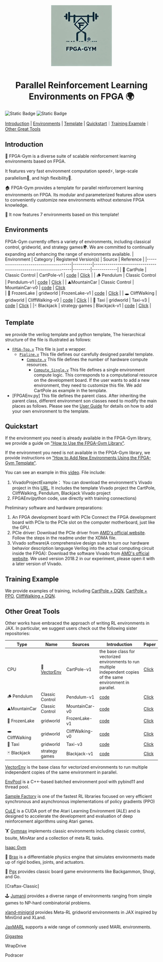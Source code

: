 
<h1 align="center"><img src="./logo.png" alt="Description" width="200"/>
<h1 align="center">Parallel Reinforcement Learning Environments on FPGA 🌍</h1>


![Static Badge](https://img.shields.io/badge/test-passing-green)
![Static Badge](https://img.shields.io/badge/license-MIT-orange)

[Introduction](#introduction) | [Environments](#environments) | [Template](#template) | [Quickstart](#quickstart)｜[Training Example](#training-example)｜[Other Great Tools](#other-great-tools) 


## Introduction
💎 FPGA-Gym is a diverse suite of scalable reinforcement learning environments based on FPGA. 

It features very fast environment computation speed⚡️, large-scale parallelism🏅, and high flexibility🌊.

🏠 FPGA-Gym provides a template for parallel reinforcement learning environments on FPGA.
Its modular and parameterized features allow users to conveniently customize new environments without extensive FPGA knowledge.

🌌 It now features 7 environments based on this template!

## Environments
FPGA-Gym currently offers a variety of environments, including classical control, gridworld, and strategy games🌍. 
We are committed to continually expanding and enhancing the range of environments available.
| Environment                           | Category | Registered Version(s)                                           | Source  | Reference |
|---------------------------------------|----------|------------------------------------------------------------------|---------|-------------|
|  🍎 CartPole                            | Classic Control    | CartPole-v1                                                     | [code](#) | [Click](https://gymnasium.farama.org/environments/classic_control/cart_pole/)    |
| 🪵 Pendulum                       | Classic Control    | Pendulum-v1                                                | [code](#) | [Click](https://gymnasium.farama.org/environments/classic_control/pendulum/)    |
|  ⛰️MountainCar                       | Classic Control    | MountainCar-v0                                              | [code](#) | [Click](https://gymnasium.farama.org/environments/classic_control/mountain_car/)   
| 🧊 FrozenLake                        | gridworld    | FrozenLake-v1                                                  | [code](#) | [Click](https://gymnasium.farama.org/environments/toy_text/frozen_lake/)    |
|  🕳️ CliffWalking                          | gridworld    | CliffWalking-v0                | [code](#) | [Click](https://gymnasium.farama.org/environments/toy_text/cliff_walking/)    |
| 🚕 Taxi                             | gridworld    | Taxi-v3                                 | [code](#) | [Click](https://gymnasium.farama.org/environments/toy_text/taxi/)    |
|🃏 Blackjack                   | strategy games    | Blackjack-v1                                            | [code](#) | [Click](https://gymnasium.farama.org/environments/toy_text/blackjack/)    |


## Template
we provide the verilog template and python template, The hierarchical structure of the file is illustrated as follows:
* [`FPGA-Top.v`]() This file is just a wrapper.
    * [`Pipline.v`]() This file defines our carefully designed parallel template.
        * [`Compute.v`]() This file defines the number of hardware compute resources. 
            * [`Compute_Single.v`]() This file defines a single environment compute logic. This corresponds to a computational resource on the development board. If the user wants to add a new environment, they need to customize this file. We add CartPole as example in the template.
* [FPGAEnv.py] This file defines the parent class. After inheriting the parent class, different environment son classes need to modify the main places as follows.
Please see the [User Guide]() for details on how to add your own environment to the template.

## Quickstart
If the environment you need is already available in the FPGA-Gym library, we provide a guide on ["How to Use the FPGA-Gym Library"](). 

If the environment you need is not available in the FPGA-Gym library, we provide instructions on ["How to Add New Environments Using the FPGA-Gym Template"]().

You can see an example in this [video](https://www.bilibili.com/video/BV12tV4e1EVw/?vd_source=3bfa69ca5962fd1ea8f48c880ae9844c).
File include:
1. VivadoProjectExample：
   You can download the environment's Vivado project in this [URL](https://disk.pku.edu.cn/link/AAA5847B47B5C84CFD987D4B0A803A7CC0).
   It includes
   the template Vivado project
   the CartPole, CliffWalking, Pendulum, Blackjack Vivado project
2. FPGAEnv(python code, use directly with training connections)

Preliminary software and hardware preparations:
1. An FPGA development board with PCIe
        Connect the FPGA development board with PCIe to the PCIe slot on the computer motherboard, just like the GPU.
2. PCIe driver: 
        Download the PCIe driver from [AMD's official website](https://support.xilinx.com/s/article/65444?language=en_US). 
        Follow the steps in the readme under the XDMA file.
3. Vivado software(A comprehensive design suite to turn our hardware behavior description language Verilog into the actual computing circuit inside the FPGA):
        Download the software Vivado from [AMD's official website](https://www.xilinx.com/support/download.html).
        We used version 2018.2 in our experiment, please open it with a later version of Vivado.

## Training Example
We provide examples of training, including [CartPole + DQN](), [CartPole + PPO](), [CliffWalking + DQN]().


## Other Great Tools

Other works have embraced the approach of writing RL environments in JAX. In particular, we suggest users check out the following sister repositories:


| Type                           | Name | Sources                                           | Introduction  | Paper |
|-------------------------------|--------------|------------------------------------------------------------------|---------|-------------|
|  CPU                         | 🍎 [VectorEnv](https://gymnasium.farama.org/api/vector/)  | CartPole-v1                                                     | the base class for vectorized environments to run multiple independent copies of the same environment in parallel. | [Click](https://gymnasium.farama.org/environments/classic_control/cart_pole/)    |
| 🪵 Pendulum                       | Classic Control    | Pendulum-v1                                                | [code](#) | [Click](https://gymnasium.farama.org/environments/classic_control/pendulum/)    |
|  ⛰️MountainCar                       | Classic Control    | MountainCar-v0                                              | [code](#) | [Click](https://gymnasium.farama.org/environments/classic_control/mountain_car/)   
| 🧊 FrozenLake                        | gridworld    | FrozenLake-v1                                                  | [code](#) | [Click](https://gymnasium.farama.org/environments/toy_text/frozen_lake/)    |
|  🕳️ CliffWalking                          | gridworld    | CliffWalking-v0                | [code](#) | [Click](https://gymnasium.farama.org/environments/toy_text/cliff_walking/)    |
| 🚕 Taxi                             | gridworld    | Taxi-v3                                 | [code](#) | [Click](https://gymnasium.farama.org/environments/toy_text/taxi/)    |
|🃏 Blackjack                   | strategy games    | Blackjack-v1                                            | [code](#) | [Click](https://gymnasium.farama.org/environments/toy_text/blackjack/)    |



[VectorEnv](https://gymnasium.farama.org/api/vector/) is the base class for vectorized environments to run multiple independent copies of the same environment in parallel.

[EnvPool](https://github.com/sail-sg/envpool) is a C++-based batched environment pool with pybind11 and thread pool.

[Sample Factory](https://github.com/alex-petrenko/sample-factory) is one of the fastest RL libraries focused on very efficient synchronous and asynchronous implementations of policy gradients (PPO)

[CuLE](https://github.com/NVlabs/cule) is a CUDA port of the Atari Learning Environment (ALE) and is designed to accelerate the development and evaluation of deep reinforcement algorithms using Atari games.

🏋️ [Gymnax]() implements classic environments including classic control, bsuite, MinAtar and a collection of meta RL tasks.

[Isaac Gym](https://github.com/isaac-sim/IsaacGymEnvs)

🦾 [Brax](https://github.com/google/brax) is a differentiable physics engine that simulates environments made up of rigid bodies, joints, and actuators.

🎲 [Pgx](https://github.com/sotetsuk/pgx) provides classic board game environments like Backgammon, Shogi, and Go.

[Craftax-Classic]

🕹️ [Jumanji](https://github.com/instadeepai/jumanji) provides a diverse range of environments ranging from simple games to NP-hard combinatorial problems.

[xland-minigrid]() provides Meta-RL gridworld environments in JAX inspired by MiniGrid and XLand.

[JaxMARL](https://github.com/FLAIROx/JaxMARL) supports a wide range of commonly used MARL environments. 

[Gigastep ](https://github.com/mlech26l/gigastep)

WrapDrive

Podracer
